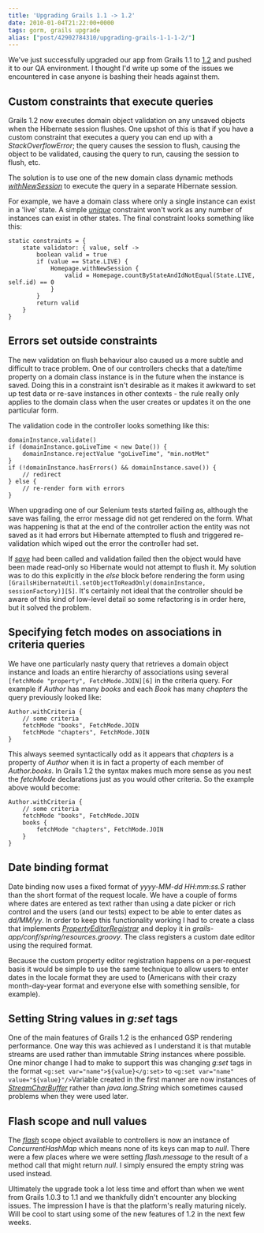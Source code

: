 ```yaml
---
title: 'Upgrading Grails 1.1 -> 1.2'
date: 2010-01-04T21:22:00+0000
tags: gorm, grails upgrade
alias: ["post/42902784310/upgrading-grails-1-1-1-2/"]
---
```


We've just successfully upgraded our app from Grails 1.1 to [1.2][1] and pushed it to our QA environment. I thought I'd write up some of the issues we encountered in case anyone is bashing their heads against them.

<!-- more -->

## Custom constraints that execute queries

Grails 1.2 now executes domain object validation on any unsaved objects when the Hibernate session flushes. One upshot of this is that if you have a custom constraint that executes a query you can end up with a _StackOverflowError_; the query causes the session to flush, causing the object to be validated, causing the query to run, causing the session to flush, etc.

The solution is to use one of the new domain class dynamic methods _[withNewSession][2]_ to execute the query in a separate Hibernate session.

For example, we have a domain class where only a single instance can exist in a 'live' state. A simple _[unique][3]_ constraint won't work as any number of instances can exist in other states. The final constraint looks something like this:

    static constraints = {
        state validator: { value, self ->
            boolean valid = true
            if (value == State.LIVE) {
                Homepage.withNewSession {
                    valid = Homepage.countByStateAndIdNotEqual(State.LIVE, self.id) == 0
                }
            }
            return valid
        }
    }

## Errors set outside constraints

The new validation on flush behaviour also caused us a more subtle and difficult to trace problem. One of our controllers checks that a date/time property on a domain class instance is in the future when the instance is saved. Doing this in a constraint isn't desirable as it makes it awkward to set up test data or re-save instances in other contexts - the rule really only applies to the domain class when the user creates or updates it on the one particular form.

The validation code in the controller looks something like this:

    domainInstance.validate()
    if (domainInstance.goLiveTime < new Date()) {
        domainInstance.rejectValue "goLiveTime", "min.notMet"
    }
    if (!domainInstance.hasErrors() && domainInstance.save()) {
        // redirect
    } else {
        // re-render form with errors
    }

When upgrading one of our Selenium tests started failing as, although the save was failing, the error message did not get rendered on the form. What was happening is that at the end of the controller action the entity was not saved as it had errors but Hibernate attempted to flush and triggered re-validation which wiped out the error the controller had set.

If _[save][4]_ had been called and validation failed then the object would have been made read-only so Hibernate would not attempt to flush it. My solution was to do this explicitly in the _else_ block before rendering the form using `[GrailsHibernateUtil.setObjectToReadOnly(domainInstance, sessionFactory)][5]`. It's certainly not ideal that the controller should be aware of this kind of low-level detail so some refactoring is in order here, but it solved the problem.

## Specifying fetch modes on associations in criteria queries

We have one particularly nasty query that retrieves a domain object instance and loads an entire hierarchy of associations using several `[fetchMode "property", FetchMode.JOIN][6]` in the criteria query. For example if _Author_ has many _books_ and each _Book_ has many _chapters_ the query previously looked like:

    Author.withCriteria {
        // some criteria
        fetchMode "books", FetchMode.JOIN
        fetchMode "chapters", FetchMode.JOIN
    }

This always seemed syntactically odd as it appears that _chapters_ is a property of _Author_ when it is in fact a property of each member of _Author.books_. In Grails 1.2 the syntax makes much more sense as you nest the _fetchMode_ declarations just as you would other criteria. So the example above would become:

    Author.withCriteria {
        // some criteria
        fetchMode "books", FetchMode.JOIN
        books {
            fetchMode "chapters", FetchMode.JOIN
        }
    }

## Date binding format

Date binding now uses a fixed format of _yyyy-MM-dd HH:mm:ss.S_ rather than the short format of the request locale. We have a couple of forms where dates are entered as text rather than using a date picker or rich control and the users (and our tests) expect to be able to enter dates as _dd/MM/yy_. In order to keep this functionality working I had to create a class that implements _[PropertyEditorRegistrar][7]_ and deploy it in _grails-app/conf/spring/resources.groovy_. The class registers a custom date editor using the required format.

Because the custom property editor registration happens on a per-request basis it would be simple to use the same technique to allow users to enter dates in the locale format they are used to (Americans with their crazy month-day-year format and everyone else with something sensible, for example).

## Setting String values in _g:set_ tags

One of the main features of Grails 1.2 is the enhanced GSP rendering performance. One way this was achieved as I understand it is that mutable streams are used rather than immutable _String_ instances where possible. One minor change I had to make to support this was changing _g:set_ tags in the format `<g:set var="name">${value}</g:set>` to `<g:set var="name" value="${value}"/>`Variable created in the first manner are now instances of _[StreamCharBuffer][8]_ rather than _java.lang.String_ which sometimes caused problems when they were used later.

## Flash scope and null values

The _[flash][9]_ scope object available to controllers is now an instance of _ConcurrentHashMap_ which means none of its keys can map to _null_. There were a few places where we were setting _flash.message_ to the result of a method call that might return _null_. I simply ensured the empty string was used instead.

Ultimately the upgrade took a lot less time and effort than when we went from Grails 1.0.3 to 1.1 and we thankfully didn't encounter any blocking issues. The impression I have is that the platform's really maturing nicely. Will be cool to start using some of the new features of 1.2 in the next few weeks.

[1]: http://www.grails.org/1.2+Release+Notes
[2]: http://grails.org/doc/latest/ref/Domain%20Classes/withNewSession.html
[3]: http://grails.org/doc/latest/ref/Constraints/unique.html
[4]: http://grails.org/doc/latest/ref/Domain%20Classes/save.html
[5]: http://grails.org/doc/latest/api/org/codehaus/groovy/grails/orm/hibernate/cfg/GrailsHibernateUtil.html#setObjectToReadyOnly(java.lang.Object,%20org.hibernate.SessionFactory)
[6]: http://grails.org/doc/latest/api/grails/orm/HibernateCriteriaBuilder.html#fetchMode(java.lang.String,%20org.hibernate.FetchMode)
[7]: http://static.springsource.org/spring/docs/3.0.x/javadoc-api/org/springframework/beans/PropertyEditorRegistrar.html
[8]: http://grails.org/doc/latest/api/org/codehaus/groovy/grails/web/util/StreamCharBuffer.html
[9]: http://grails.org/doc/latest/ref/Controllers/flash.html

